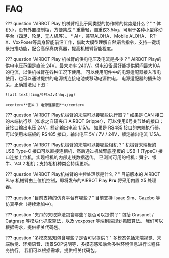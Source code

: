 # FAQ  
??? question "AIRBOT Play 机械臂相比于同类型的协作臂的优势是什么？"
    * 体积小，没有外置控制柜，方便集成
    * 重量轻，自重仅3.5kg，可用于各种小型移动平台（四足、轮足、无人机等）。
    * AI+，兼容ALOHA、Mobile ALOHA、 RT-X、VoxPoser等具身智能前沿工作，借助大模型理解自然语言指令，支持一键场景扫描功能，配合高保真仿真器，提高机械臂智能程度。  

??? question "AIRBOT Play 机械臂的供电电压及电流是多少？"
    AIRBOT Play的供电电压范围是直流 24V，最大功率 240W。供电设备最好能提供瞬间最大10A的电流，以供机械臂在各种工况下使用。
    可以使用配件中的电源适配器接入市电使用，也可以通过提供的电源线连接电池或移动电源供电。
    电源适配器的插头防呆，正确插法见下图：

    ![alt text](img/9FtvJv4hhq.jpg)
    
    <center>**图4.1 电源连接图**</center>


??? question "AIRBOT Play机械臂的末端可以接哪些执行器？"
    如果是 CAN 接口的末端执行器（如求之自研夹爪 AIRBOT Gripper），可以使用6号关节处的接口；该接口输出电压 24V，额定输出电流 1.15A。
    如果是 RS485 接口的末端执行器，可以使用末端板的 RS485 接口，输出电压 5V / 7V / 24V，额定输出电流 1.15A。  

??? question "AIRBOT Play机械臂的末端可以接哪些相机？"
    机械臂末端板的 USB Type-C 接口可以直接连相机，然后通过机械臂底座板的 USB-1 (TypeC) 接口连接上位机，实现相机的内部走线数据透传。
    已测试可用的相机：舜宇、银牛、V4L2 相机；支持相机种类会持续更新。  

??? question "AIRBOT Play机械臂的主控处理器是什么？"
    目前版本的 AIRBOT Play 机械臂由上位机控制，即将发布的AIRBOT Play **Pro** 将采用内置 X5 处理器。

??? question "目前支持的仿真平台有哪些？"
    目前支持 Isaac Sim、Gazebo 等仿真平台（持续添加中）。

??? question "夹爪的夹取算法包含哪些？是否可以提供？"
    包括 Graspnet / Catgrasp 等模块化抓取算法，以及 voxposer 等端到端规划抓取算法。
    我们可以根据需求，提供相关代码包。

??? question "多模态感知包含哪些？是否可以提供？"
    多模态包括末端视觉、末端触觉、环境语音、场景SOP说明等，多模态感知融合多种环境信息进行长程任务执行。
    我们可以根据需求，提供相关代码包。